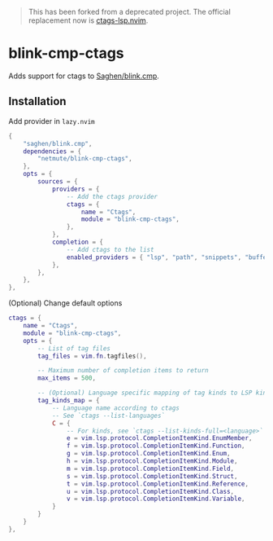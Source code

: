 > This has been forked from a deprecated project.
> The official replacement now is [ctags-lsp.nvim](https://github.com/netmute/ctags-lsp.nvim).

blink-cmp-ctags
===============

Adds support for ctags to [Saghen/blink.cmp](https://github.com/Saghen/blink.cmp).

Installation
------------

Add provider in `lazy.nvim`

```lua
{
    "saghen/blink.cmp",
    dependencies = {
        "netmute/blink-cmp-ctags",
    },
    opts = {
        sources = {
            providers = {
                -- Add the ctags provider
                ctags = {
                    name = "Ctags",
                    module = "blink-cmp-ctags",
                },
            },
            completion = {
                -- Add ctags to the list
                enabled_providers = { "lsp", "path", "snippets", "buffer", "ctags" },
            },
        },
    },
},
```

(Optional) Change default options

```lua
ctags = {
    name = "Ctags",
    module = "blink-cmp-ctags",
    opts = {
        -- List of tag files
        tag_files = vim.fn.tagfiles(),

        -- Maximum number of completion items to return
        max_items = 500,

        -- (Optional) Language specific mapping of tag kinds to LSP kinds
        tag_kinds_map = {
            -- Language name according to ctags
            -- See `ctags --list-languages`
            C = {
                -- For kinds, see `ctags --list-kinds-full=<language>`
                e = vim.lsp.protocol.CompletionItemKind.EnumMember,
                f = vim.lsp.protocol.CompletionItemKind.Function,
                g = vim.lsp.protocol.CompletionItemKind.Enum,
                h = vim.lsp.protocol.CompletionItemKind.Module,
                m = vim.lsp.protocol.CompletionItemKind.Field,
                s = vim.lsp.protocol.CompletionItemKind.Struct,
                t = vim.lsp.protocol.CompletionItemKind.Reference,
                u = vim.lsp.protocol.CompletionItemKind.Class,
                v = vim.lsp.protocol.CompletionItemKind.Variable,
            }
        }
    }
},
```
